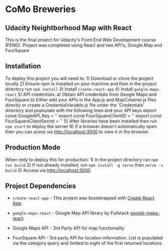 # CoMo Breweries
## Udacity Neightborhood Map with React

This is the final project for Udacity's Front End Web Development course (FEND). Project was completed using React and two API's, Google Map and FourSquare

## Installation
To deploy this project you will need to:
	1) Download or clone the project locally
	2) Ensure npm is installed on your machine and then in the project directory run `npm install`
	3) Install `create-react-app`
	4) Install `google-maps-react`
	5) API credentials:
		a) Obtain API credentials from Google Maps and FourSquare
		b) Either add your APIs in the App.js and MapCotainer.js files directly or create a CredentialVariable.js file under the 'Credentials' directory and popoulate with the following lines and your API keys
			export const GoogleAPI_Key = ''
			export const FourSquareClientID = ''
			export const FourSquareClientSecret = ''
	5) After libraries have been installed then run `npm start` to deploy the server
	6) If a browser doesn't automatically open then you can acess via [http://localhost:3000](http://localhost:3000) to view it in the browser.

## Production Mode
When redy to deploy this for production:
	1) In the project directory run `npm run build`
	2) If not already installed, run `npm install -g serve` then `serve -s build`
	3) Access via [http://localhost:5000](http://localhost:5000)

## Project Dependencies

* `create-react-app`  - This project was bootstrapped with [Create React App](https://github.com/facebook/create-react-app).

* `google-maps-react` - Google Map API library by Fullstack [google-maps-react](https://github.com/fullstackreact/google-maps-react).

* Google Maps API - 3rd Party API for map functionality

* FourSquare API - 3rd party API for location information. List is populated via the category query and limited to eight of the first returned locations

